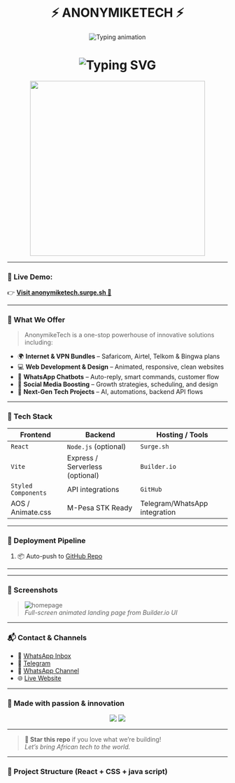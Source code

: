 <h1 align="center">
  ⚡ ANONYMIKETECH ⚡
</h1>

<p align="center">
  <img src="https://readme-typing-svg.herokuapp.com?font=Share+Tech+Mono&size=22&duration=4000&pause=1000&color=00FF00&center=true&vCenter=true&width=600&lines=Bringing+Tech+to+Life...;VPN+%2B+Bots+%2B+Websites+%2B+Innovation;Powered+by+Anonymiketech+%2B+GitHub+%2B+Surge.sh" alt="Typing animation" />
</p>

<h1 align="center">
  <img src="https://readme-typing-svg.herokuapp.com?font=Fira+Code&size=30&duration=3000&pause=1000&color=36FF69&vCenter=true&center=true&width=500&lines=COOKING+SOMETHING...;Designing+With+innovation!;Deploying+Elegance!" alt="Typing SVG" />
</h1>

<p align="center">
  <img src="https://media.giphy.com/media/SWoSkN6DxTszqIKEqv/giphy.gif" width="400"/>
</p>

---

### 🔗 Live Demo:
👉 **[Visit anonymiketech.surge.sh 🚀](https://anonymiketech.surge.sh)**  

---

### 💼 What We Offer

> AnonymikeTech is a one-stop powerhouse of innovative solutions including:

- 🌍 **Internet & VPN Bundles** – Safaricom, Airtel, Telkom & Bingwa plans
- 💻 **Web Development & Design** – Animated, responsive, clean websites
- 🤖 **WhatsApp Chatbots** – Auto-reply, smart commands, customer flow
- 📱 **Social Media Boosting** – Growth strategies, scheduling, and design
- 🧠 **Next-Gen Tech Projects** – AI, automations, backend API flows

---

### 🧩 Tech Stack

| Frontend | Backend | Hosting / Tools |
|----------|---------|------------------|
| `React` | `Node.js` (optional) | `Surge.sh` |
| `Vite`  | Express / Serverless (optional) | `Builder.io` |
| `Styled Components` | API integrations | `GitHub` |
| AOS / Animate.css | M-Pesa STK Ready | Telegram/WhatsApp integration |

---

### 🚀 Deployment Pipeline

1. 📦 Auto-push to [GitHub Repo](https://github.com/anonymike/anonymiketech)


---


---

### 📸 Screenshots

> ![homepage](https://i.ibb.co/B4VDKQ9/anonymike-home.png)  
> _Full-screen animated landing page from Builder.io UI_

---

### 📬 Contact & Channels

- 💬 [WhatsApp Inbox](https://wa.me/+254113313240)
- 📨 [Telegram](https://t.me/ANONYMIKEY)
- 📢 [WhatsApp Channel](https://whatsapp.com/channel/0029Vb4woXa17En19MxCLg32)
- 🌐 [Live Website](https://anonymiketech.surge.sh)


---

### 🙌 Made with passion & innovation
<p align="center">
  <img src="https://img.shields.io/badge/built%20by-anonymike%20%7C%20tktk254-green?style=flat-square&logo=github" />
  <img src="https://img.shields.io/badge/deployed%20on-surge.sh-%23000000?style=flat-square&logo=vercel" />
</p>

---

> **📣 Star this repo** if you love what we’re building!  
> _Let’s bring African tech to the world._



---

### 📁 Project Structure (React + CSS + java script)

